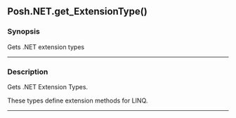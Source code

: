 Posh.NET.get_ExtensionType()
----------------------------




### Synopsis
Gets .NET extension types



---


### Description

Gets .NET Extension Types.

These types define extension methods for LINQ.



---
